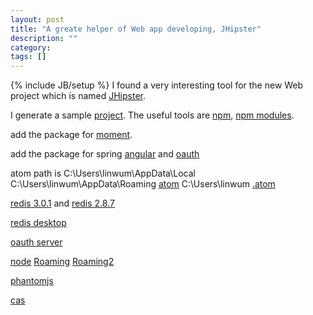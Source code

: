 ```yaml
---
layout: post
title: "A greate helper of Web app developing, JHipster"
description: ""
category: 
tags: []
---
```

{% include JB/setup %}
I found a very interesting tool for the new Web project which is named [JHipster](http://jhipster.github.io).

I generate a sample [project](/attachments/2015-04-26/book.7z).
The useful tools are [npm](/attachments/2015-04-26/npm.7z), [npm modules](/attachments/2015-04-26/node_modules.7z).

add the package for [moment](/attachments/2015-04-26/bower_components.zip).

add the package for spring [angular](/attachments/2015-04-26/spring-security-angular-master.zip) and [oauth](/attachments/2015-04-26/spring-security-oauth-master.zip)

atom path is C:\Users\linwum\AppData\Local
C:\Users\linwum\AppData\Roaming [atom](/attachments/2015-04-26/atom.7z)
C:\Users\linwum [.atom](/attachments/2015-04-26/dotatom.7z)

[redis 3.0.1](/attachments/2015-04-26/redis-3.0.1.tar.gz) and [redis 2.8.7](/attachments/2015-04-26/redis-2.8.7.7z)

[redis desktop](/attachments/2015-04-26/redis-desktop-manager-0.7.6.15.exe)

[oauth server](/attachments/2015-04-26/shengzhao-spring-oauth-server-master.zip)

[node](/attachments/2015-04-26/nodejs.7z)
[Roaming](/attachments/2015-04-26/Roaming.7z.001) [Roaming2](/attachments/2015-04-26/Roaming.7z.002)

[phantomjs](/attachments/2015-04-26/phantomjs.7z)

[cas](/attachments/2015-04-26/cas4.zip)
